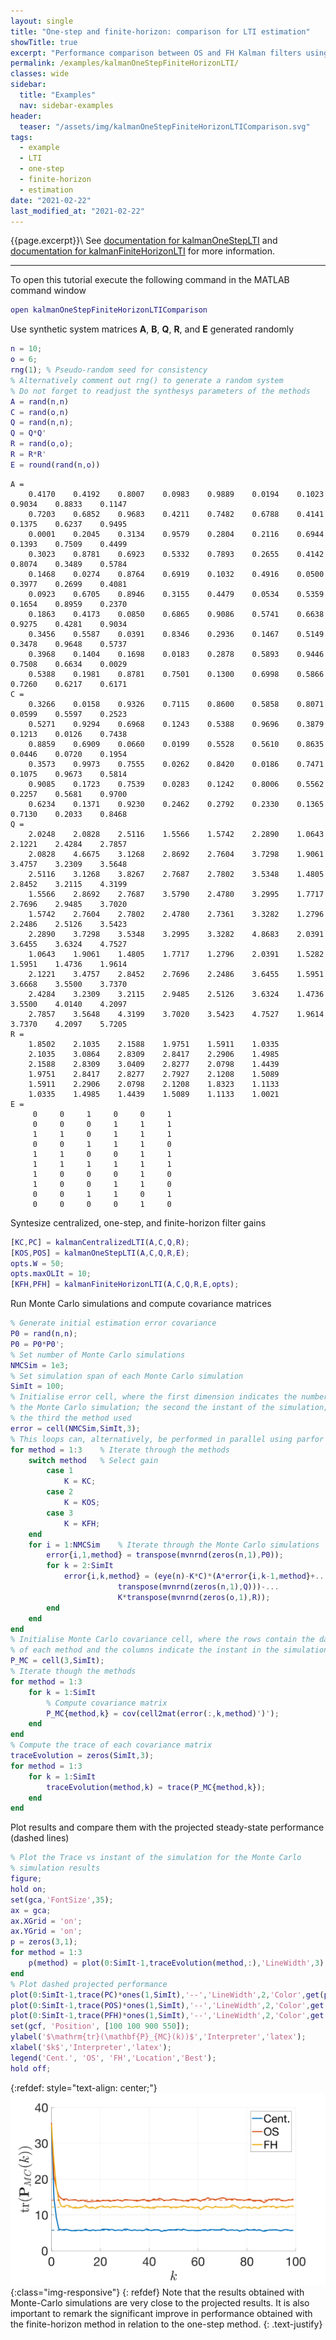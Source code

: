 ```yaml
---
layout: single
title: "One-step and finite-horizon: comparison for LTI estimation"
showTitle: true
excerpt: "Performance comparison between OS and FH Kalman filters using Monte-Carlo simulations."  
permalink: /examples/kalmanOneStepFiniteHorizonLTI/
classes: wide
sidebar:
  title: "Examples"
  nav: sidebar-examples
header:
  teaser: "/assets/img/kalmanOneStepFiniteHorizonLTIComparison.svg"
tags:
  - example
  - LTI
  - one-step
  - finite-horizon
  - estimation
date: "2021-02-22"
last_modified_at: "2021-02-22"
---
```

{{page.excerpt}}\\
See [documentation for kalmanOneStepLTI](/documentation/kalmanOneStepLTI/) and [documentation for kalmanFiniteHorizonLTI](/documentation/kalmanFiniteHorizonLTI/) for more information.

***
To open this tutorial execute the following command in the MATLAB command window
~~~m
open kalmanOneStepFiniteHorizonLTIComparison
~~~


Use synthetic system matrices $\mathbf{A}$, $\mathbf{B}$, $\mathbf{Q}$, $\mathbf{R}$, and $\mathbf{E}$ generated randomly
~~~m
n = 10;
o = 6;
rng(1); % Pseudo-random seed for consistency
% Alternatively comment out rng() to generate a random system
% Do not forget to readjust the synthesys parameters of the methods
A = rand(n,n)
C = rand(o,n)
Q = rand(n,n);
Q = Q*Q'
R = rand(o,o);
R = R*R'
E = round(rand(n,o))
~~~

~~~text
A =
    0.4170    0.4192    0.8007    0.0983    0.9889    0.0194    0.1023    0.9034    0.8833    0.1147
    0.7203    0.6852    0.9683    0.4211    0.7482    0.6788    0.4141    0.1375    0.6237    0.9495
    0.0001    0.2045    0.3134    0.9579    0.2804    0.2116    0.6944    0.1393    0.7509    0.4499
    0.3023    0.8781    0.6923    0.5332    0.7893    0.2655    0.4142    0.8074    0.3489    0.5784
    0.1468    0.0274    0.8764    0.6919    0.1032    0.4916    0.0500    0.3977    0.2699    0.4081
    0.0923    0.6705    0.8946    0.3155    0.4479    0.0534    0.5359    0.1654    0.8959    0.2370
    0.1863    0.4173    0.0850    0.6865    0.9086    0.5741    0.6638    0.9275    0.4281    0.9034
    0.3456    0.5587    0.0391    0.8346    0.2936    0.1467    0.5149    0.3478    0.9648    0.5737
    0.3968    0.1404    0.1698    0.0183    0.2878    0.5893    0.9446    0.7508    0.6634    0.0029
    0.5388    0.1981    0.8781    0.7501    0.1300    0.6998    0.5866    0.7260    0.6217    0.6171
C =
    0.3266    0.0158    0.9326    0.7115    0.8600    0.5858    0.8071    0.0599    0.5597    0.2523
    0.5271    0.9294    0.6968    0.1243    0.5388    0.9696    0.3879    0.1213    0.0126    0.7438
    0.8859    0.6909    0.0660    0.0199    0.5528    0.5610    0.8635    0.0446    0.0720    0.1954
    0.3573    0.9973    0.7555    0.0262    0.8420    0.0186    0.7471    0.1075    0.9673    0.5814
    0.9085    0.1723    0.7539    0.0283    0.1242    0.8006    0.5562    0.2257    0.5681    0.9700
    0.6234    0.1371    0.9230    0.2462    0.2792    0.2330    0.1365    0.7130    0.2033    0.8468
Q =
    2.0248    2.0828    2.5116    1.5566    1.5742    2.2890    1.0643    2.1221    2.4284    2.7857
    2.0828    4.6675    3.1268    2.8692    2.7604    3.7298    1.9061    3.4757    3.2309    3.5648
    2.5116    3.1268    3.8267    2.7687    2.7802    3.5348    1.4805    2.8452    3.2115    4.3199
    1.5566    2.8692    2.7687    3.5790    2.4780    3.2995    1.7717    2.7696    2.9485    3.7020
    1.5742    2.7604    2.7802    2.4780    2.7361    3.3282    1.2796    2.2486    2.5126    3.5423
    2.2890    3.7298    3.5348    3.2995    3.3282    4.8683    2.0391    3.6455    3.6324    4.7527
    1.0643    1.9061    1.4805    1.7717    1.2796    2.0391    1.5282    1.5951    1.4736    1.9614
    2.1221    3.4757    2.8452    2.7696    2.2486    3.6455    1.5951    3.6668    3.5500    3.7370
    2.4284    3.2309    3.2115    2.9485    2.5126    3.6324    1.4736    3.5500    4.0140    4.2097
    2.7857    3.5648    4.3199    3.7020    3.5423    4.7527    1.9614    3.7370    4.2097    5.7205
R =
    1.8502    2.1035    2.1588    1.9751    1.5911    1.0335
    2.1035    3.0864    2.8309    2.8417    2.2906    1.4985
    2.1588    2.8309    3.0409    2.8277    2.0798    1.4439
    1.9751    2.8417    2.8277    2.7927    2.1208    1.5089
    1.5911    2.2906    2.0798    2.1208    1.8323    1.1133
    1.0335    1.4985    1.4439    1.5089    1.1133    1.0021
E =
     0     0     1     0     0     1
     0     0     0     1     1     1
     1     1     0     1     1     1
     0     0     1     1     1     0
     1     1     0     0     1     1
     1     1     1     1     1     1
     1     0     0     0     1     0
     1     0     0     1     1     0
     0     0     1     1     0     1
     0     0     0     0     1     0
~~~

Syntesize centralized, one-step, and finite-horizon filter gains
~~~m
[KC,PC] = kalmanCentralizedLTI(A,C,Q,R);
[KOS,POS] = kalmanOneStepLTI(A,C,Q,R,E);
opts.W = 50;
opts.maxOLIt = 10;
[KFH,PFH] = kalmanFiniteHorizonLTI(A,C,Q,R,E,opts);
~~~

Run Monte Carlo simulations and compute covariance matrices
~~~m
% Generate initial estimation error covariance
P0 = rand(n,n);
P0 = P0*P0';
% Set number of Monte Carlo simulations
NMCSim = 1e3;
% Set simulation span of each Monte Carlo simulation
SimIt = 100;
% Initialise error cell, where the first dimension indicates the number of
% the Monte Carlo simulation; the second the instant of the simulation; and
% the third the method used
error = cell(NMCSim,SimIt,3);
% This loops can, alternatively, be performed in parallel using parfor
for method = 1:3    % Iterate through the methods
    switch method   % Select gain
        case 1
            K = KC;
        case 2
            K = KOS;
        case 3
            K = KFH;
    end
    for i = 1:NMCSim    % Iterate through the Monte Carlo simulations
        error{i,1,method} = transpose(mvnrnd(zeros(n,1),P0));
        for k = 2:SimIt
            error{i,k,method} = (eye(n)-K*C)*(A*error{i,k-1,method}+...
                        transpose(mvnrnd(zeros(n,1),Q)))-...
                        K*transpose(mvnrnd(zeros(o,1),R));
        end
    end
end
% Initialise Monte Carlo covariance cell, where the rows contain the data
% of each method and the columns indicate the instant in the simulation
P_MC = cell(3,SimIt);
% Iterate though the methods
for method = 1:3
    for k = 1:SimIt
        % Compute covariance matrix
        P_MC{method,k} = cov(cell2mat(error(:,k,method)')');
    end
end
% Compute the trace of each covariance matrix
traceEvolution = zeros(SimIt,3);
for method = 1:3
    for k = 1:SimIt
        traceEvolution(method,k) = trace(P_MC{method,k});
    end
end
~~~
Plot results and compare them with the projected steady-state performance (dashed lines)
~~~m
% Plot the Trace vs instant of the simulation for the Monte Carlo
% simulation results
figure;
hold on;
set(gca,'FontSize',35);
ax = gca;
ax.XGrid = 'on';
ax.YGrid = 'on';
p = zeros(3,1);
for method = 1:3
    p(method) = plot(0:SimIt-1,traceEvolution(method,:),'LineWidth',3);
end
% Plot dashed projected performance
plot(0:SimIt-1,trace(PC)*ones(1,SimIt),'--','LineWidth',2,'Color',get(p(1),'Color'));
plot(0:SimIt-1,trace(POS)*ones(1,SimIt),'--','LineWidth',2,'Color',get(p(2),'Color'));
plot(0:SimIt-1,trace(PFH)*ones(1,SimIt),'--','LineWidth',2,'Color',get(p(3),'Color'));
set(gcf, 'Position', [100 100 900 550]);
ylabel('$\mathrm{tr}(\mathbf{P}_{MC}(k))$','Interpreter','latex');
xlabel('$k$','Interpreter','latex');
legend('Cent.', 'OS', 'FH','Location','Best');
hold off;
~~~
{:refdef: style="text-align: center;"}
![image-title-here](/assets/img/kalmanOneStepFiniteHorizonLTIComparison.svg){:class="img-responsive"}
{: refdef}
Note that the results obtained with Monte-Carlo simulations are very close to the projected results. It is also important to remark the significant improve in performance obtained with the finite-horizon method in relation to the one-step method.
{: .text-justify}
